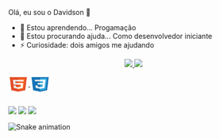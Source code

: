 Olá, eu sou o Davidson  👋


- 🌱 Estou aprendendo... Progamação
- 🤔 Estou procurando ajuda... Como desenvolvedor iniciante
- ⚡ Curiosidade: dois amigos me ajudando



<div align="center">
  <a href="https://github.com/davidsonsilvafer">
  <img height="120em" src="https://github-readme-stats.vercel.app/api?username=davidsonsilvafer&show_icons=true&theme=dark&include_all_commits=true&count_private=true"/>
  <img height="120em" src="https://github-readme-stats.vercel.app/api/top-langs/?username=davidsonsilvafer&layout=compact&langs_count=7&theme=dark"/>
</div>

 <div style="display: inline_block"><br>
  <img align="center" alt="Rafa-HTML" height="30" width="40" src="https://raw.githubusercontent.com/devicons/devicon/master/icons/html5/html5-original.svg">
  <img align="center" alt="Rafa-CSS" height="30" width="40" src="https://raw.githubusercontent.com/devicons/devicon/master/icons/css3/css3-original.svg">

  ## 
  
<div> 
  <a href="https://instagram.com/fernandes.davidson" target="_blank"><img src="https://img.shields.io/badge/-Instagram-%23E4405F?style=for-the-badge&logo=instagram&logoColor=white" target="_blank"></a>
 <a href="https://discord.gg/davidson#2953" target="_blank"><img src="https://img.shields.io/badge/Discord-7289DA?style=for-the-badge&logo=discord&logoColor=white" target="_blank"></a> 
  <a href = "mailto:davidsonsilvasam@gmail.com"><img src="https://img.shields.io/badge/Gmail-D14836?style=for-the-badge&logo=gmail&logoColor=white target="_blank"></a>
 
  ![Snake animation](https://github.com/davidsonsilvafer/davidsonsilvafer/blob/output/github-contribution-grid-snake.svg)
 
</div>



